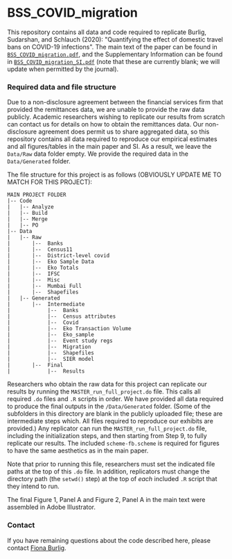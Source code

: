 # BSS_COVID_migration
This repository contains all data and code required to replicate Burlig, Sudarshan, and Schlauch (2020): "Quantifying the effect of domestic travel bans on COVID-19 infections". The main text of the paper can be found in [`BSS_COVID_migration.pdf`](LINK), and the Supplementary Information can be found in [`BSS_COVID_migration_SI.pdf`](LINK) (note that these are currently blank; we will update when permitted by the journal).

### Required data and file structure
Due to a non-disclosure agreement between the financial services firm that provided the remittances data, we are unable to provide the raw data publicly. Academic researchers wishing to replicate our results from scratch can contact us for details on how to obtain the remittances data. Our non-disclosure agreement does permit us to share aggregated data, so this repository contains all data required to reproduce our empirical estimates and all figures/tables in the main paper and SI. As a result, we leave the `Data/Raw` data folder empty. We provide the required data in the `Data/Generated` folder.

The file structure for this project is as follows (OBVIOUSLY UPDATE ME TO MATCH FOR THIS PROJECT):
```
MAIN PROJECT FOLDER
|-- Code
|   |-- Analyze
|   |-- Build
|   |-- Merge
|   |-- PO
|-- Data
|   |-- Raw
|       |--  Banks
|       |--  Census11
|       |--  District-level covid
|       |--  Eko Sample Data
|       |--  Eko Totals
|       |--  IFSC
|       |--  Misc
|       |--  Mumbai Full
|       |--  Shapefiles
|   |-- Generated
|       |--  Intermediate
|            |--  Banks
|            |--  Census attributes
|            |--  Covid
|            |--  Eko Transaction Volume
|            |--  Eko_sample
|            |--  Event study regs
|            |--  Migration
|            |--  Shapefiles
|            |--  SIER model
|       |--  Final
|            |--  Results
```
Researchers who obtain the raw data for this project can replicate our results by running the `MASTER_run_full_project.do` file. This calls all required `.do` files and `.R` scripts in order. We have provided all data required to produce the final outputs in the `/Data/Generated` folder. (Some of the subfolders in this directory are blank in the publicly uploaded file; these are intermediate steps which. All files required to reproduce our exhibits are provided.) Any replicator can run the `MASTER_run_full_project.do` file, including the initialization steps, and then starting from Step 9, to fully replicate our results. The included `scheme-fb.scheme` is required for figures to have the same aesthetics as in the main paper.

Note that prior to running this file, researchers must set the indicated file paths at the top of this `.do` file. In addition, replicators must change the directory path (the `setwd()` step) at the top of _each_ included `.R` script that they intend to run. 

The final Figure 1, Panel A and Figure 2, Panel A in the main text were assembled in Adobe Illustrator.

### Contact
If you have remaining questions about the code described here, please contact [Fiona Burlig](mailto:burlig@uchicago.edu).
